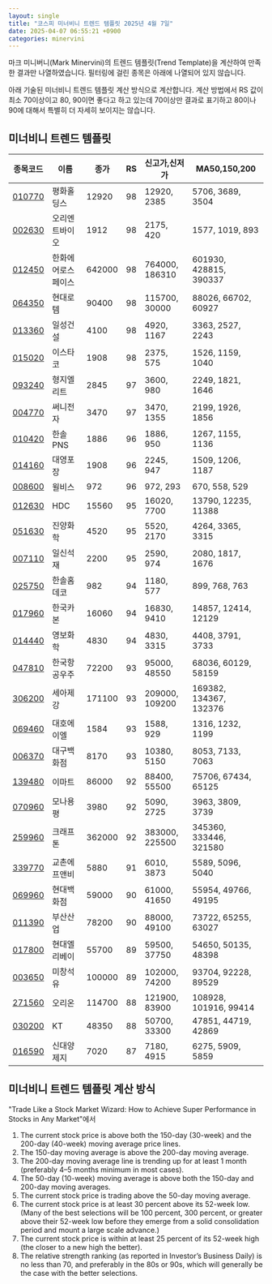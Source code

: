 ```yaml
---
layout: single
title: "코스피 미너비니 트렌드 템플릿 2025년 4월 7일"
date: 2025-04-07 06:55:21 +0900
categories: minervini
---
```

마크 미니버니(Mark Minervini)의 트렌드 템플릿(Trend Template)을 계산하여 만족한 결과만 나열하였습니다. 필터링에 걸린 종목은 아래에 나열되어 있지 않습니다.

아래 기술된 미너비니 트렌드 템플릿 계산 방식으로 계산합니다. 계산 방법에서 RS 값이 최소 70이상이고 80, 90이면 좋다고 하고 있는데 70이상만 결과로 표기하고 80이나 90에 대해서 특별히 더 자세히 보이지는 않습니다.

## 미너비니 트렌드 템플릿

|종목코드|이름|종가|RS|신고가,신저가|MA50,150,200|
|------|---|---|--|---------|------------|
|[010770](https://finance.daum.net/quotes/A010770)|평화홀딩스|12920|98|12920, 2385|5706, 3689, 3504|
|[002630](https://finance.daum.net/quotes/A002630)|오리엔트바이오|1912|98|2175, 420|1577, 1019, 893|
|[012450](https://finance.daum.net/quotes/A012450)|한화에어로스페이스|642000|98|764000, 186310|601930, 428815, 390337|
|[064350](https://finance.daum.net/quotes/A064350)|현대로템|90400|98|115700, 30000|88026, 66702, 60927|
|[013360](https://finance.daum.net/quotes/A013360)|일성건설|4100|98|4920, 1167|3363, 2527, 2243|
|[015020](https://finance.daum.net/quotes/A015020)|이스타코|1908|98|2375, 575|1526, 1159, 1040|
|[093240](https://finance.daum.net/quotes/A093240)|형지엘리트|2845|97|3600, 980|2249, 1821, 1646|
|[004770](https://finance.daum.net/quotes/A004770)|써니전자|3470|97|3470, 1355|2199, 1926, 1856|
|[010420](https://finance.daum.net/quotes/A010420)|한솔PNS|1886|96|1886, 950|1267, 1155, 1136|
|[014160](https://finance.daum.net/quotes/A014160)|대영포장|1908|96|2245, 947|1509, 1206, 1187|
|[008600](https://finance.daum.net/quotes/A008600)|윌비스|972|96|972, 293|670, 558, 529|
|[012630](https://finance.daum.net/quotes/A012630)|HDC|15560|95|16020, 7700|13790, 12235, 11388|
|[051630](https://finance.daum.net/quotes/A051630)|진양화학|4520|95|5520, 2170|4264, 3365, 3315|
|[007110](https://finance.daum.net/quotes/A007110)|일신석재|2200|95|2590, 974|2080, 1817, 1676|
|[025750](https://finance.daum.net/quotes/A025750)|한솔홈데코|982|94|1180, 577|899, 768, 763|
|[017960](https://finance.daum.net/quotes/A017960)|한국카본|16060|94|16830, 9410|14857, 12414, 12129|
|[014440](https://finance.daum.net/quotes/A014440)|영보화학|4830|94|4830, 3315|4408, 3791, 3733|
|[047810](https://finance.daum.net/quotes/A047810)|한국항공우주|72200|93|95000, 48550|68036, 60129, 58159|
|[306200](https://finance.daum.net/quotes/A306200)|세아제강|171100|93|209000, 109200|169382, 134367, 132376|
|[069460](https://finance.daum.net/quotes/A069460)|대호에이엘|1584|93|1588, 929|1316, 1232, 1199|
|[006370](https://finance.daum.net/quotes/A006370)|대구백화점|8170|93|10380, 5150|8053, 7133, 7063|
|[139480](https://finance.daum.net/quotes/A139480)|이마트|86000|92|88400, 55500|75706, 67434, 65125|
|[070960](https://finance.daum.net/quotes/A070960)|모나용평|3980|92|5090, 2725|3963, 3809, 3739|
|[259960](https://finance.daum.net/quotes/A259960)|크래프톤|362000|92|383000, 225500|345360, 333446, 321580|
|[339770](https://finance.daum.net/quotes/A339770)|교촌에프앤비|5880|91|6010, 3873|5589, 5096, 5040|
|[069960](https://finance.daum.net/quotes/A069960)|현대백화점|59000|90|61000, 41650|55954, 49766, 49195|
|[011390](https://finance.daum.net/quotes/A011390)|부산산업|78200|90|88000, 49100|73722, 65255, 63027|
|[017800](https://finance.daum.net/quotes/A017800)|현대엘리베이|55700|89|59500, 37750|54650, 50135, 48398|
|[003650](https://finance.daum.net/quotes/A003650)|미창석유|100000|89|102000, 74200|93704, 92228, 89529|
|[271560](https://finance.daum.net/quotes/A271560)|오리온|114700|88|121900, 83900|108928, 101916, 99414|
|[030200](https://finance.daum.net/quotes/A030200)|KT|48350|88|50700, 33300|47851, 44719, 42869|
|[016590](https://finance.daum.net/quotes/A016590)|신대양제지|7020|87|7180, 4915|6275, 5909, 5859|

## 미너비니 트렌드 템플릿 계산 방식

"Trade Like a Stock Market Wizard: How to Achieve Super Performance in Stocks in Any Market"에서

 1. The current stock price is above both the 150-day (30-week) and the 200-day (40-week) moving average price lines.
 1. The 150-day moving average is above the 200-day moving average.
 1. The 200-day moving average line is trending up for at least 1 month (preferably 4–5 months minimum in most cases).
 1. The 50-day (10-week) moving average is above both the 150-day and 200-day moving averages.
 1. The current stock price is trading above the 50-day moving average.
 1. The current stock price is at least 30 percent above its 52-week low. (Many of the best selections will be 100 percent, 300 percent, or greater above their 52-week low before they emerge from a solid consolidation period and mount a large scale advance.)
 1. The current stock price is within at least 25 percent of its 52-week high (the closer to a new high the better).
 1. The relative strength ranking (as reported in Investor’s Business Daily) is no less than 70, and preferably in the 80s or 90s, which will generally be the case with the better selections.
